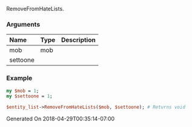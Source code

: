 RemoveFromHateLists.
### Arguments
**Name**|**Type**|**Description**
:---|:---|:---
mob|mob|
settoone||

### Example

```perl
my $mob = 1;
my $settoone = 1;

$entity_list->RemoveFromHateLists($mob, $settoone); # Returns void
```


Generated On 2018-04-29T00:35:14-07:00